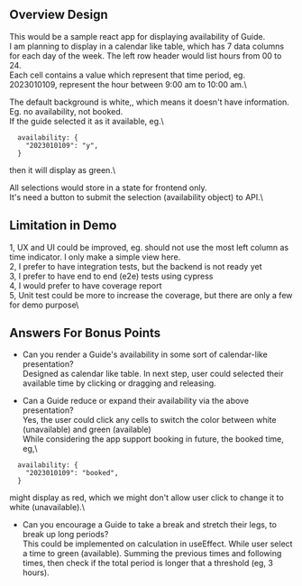 ## Overview Design
This would be a sample react app for displaying availability of Guide.\
I am planning to display in a calendar like table, which has 7 data columns for each day of the week. The left row header would list hours from 00 to 24.\
Each cell contains a value which represent that time period, eg. 2023010109, represent the hour between 9:00 am to 10:00 am.\

The default background is white,, which means it doesn't have information. Eg. no availability, not booked.\
If the guide selected it as it available, eg.\
```
  availability: {
    "2023010109": "y",
  }
```
then it will display as green.\

All selections would store in a state for frontend only.\
It's need a button to submit the selection (availability object) to API.\

## Limitation in Demo
1, UX and UI could be improved, eg. should not use the most left column as time indicator. I only make a simple view here.\
2, I prefer to have integration tests, but the backend is not ready yet\
3, I prefer to have end to end (e2e) tests using cypress\
4, I would prefer to have coverage report\
5, Unit test could be more to increase the coverage, but there are only a few for demo purpose\

## Answers For Bonus Points
* Can you render a Guide's availability in some sort of calendar-like presentation?\
Designed as calendar like table. In next step, user could selected their available time by clicking or dragging and releasing.

* Can a Guide reduce or expand their availability via the above presentation?\
Yes, the user could click any cells to switch the color between white (unavailable) and green (available)\
While considering the app support booking in future, the booked time, eg,\
```
  availability: {
    "2023010109": "booked",
  }
```
might display as red, which we might don't allow user click to change it to white (unavailable).\

* Can you encourage a Guide to take a break and stretch their legs, to break up long periods?\
This could be implemented on calculation in useEffect. While user select a time to green (available). Summing the previous times and following times, then check if the total period is longer that a threshold (eg, 3 hours).